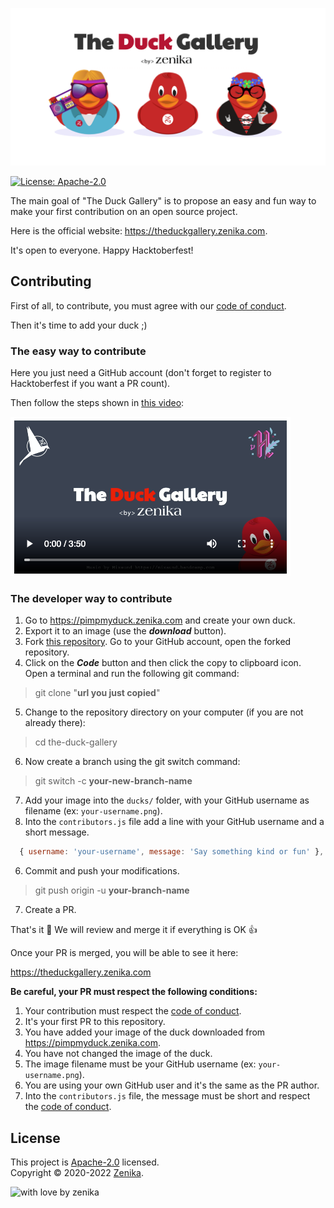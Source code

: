 ![The Duck Gallery](./assets/social-share.png)

[![License: Apache-2.0](https://img.shields.io/github/license/zenika-open-source/my-zenikanard)](./LICENSE.md)

The main goal of "The Duck Gallery" is to propose an easy and fun way to make your first contribution on an open source project.

Here is the official website: https://theduckgallery.zenika.com.

It's open to everyone. Happy Hacktoberfest!


## Contributing

First of all, to contribute, you must agree with our [code of conduct](./.github/CODE_OF_CONDUCT.md).

Then it's time to add your duck ;)

### The easy way to contribute

Here you just need a GitHub account (don't forget to register to Hacktoberfest if you want a PR count).

Then follow the steps shown in [this video](https://theduckgallery.zenika.com/howto):

[![Video](./assets/video-thumb.png)](https://theduckgallery.zenika.com/howto)

### The developer way to contribute

1. Go to https://pimpmyduck.zenika.com and create your own duck.
2. Export it to an image (use the ***download*** button).
3. Fork [this repository](https://github.com/zenika-open-source/the-duck-gallery). Go to your GitHub account, open the forked repository.
4. Click on the ***Code*** button and then click the copy to clipboard icon.
   Open a terminal and run the following git command:

> git clone "**url you just copied**"

5. Change to the repository directory on your computer (if you are not already there):

> cd the-duck-gallery

6. Now create a branch using the git switch command:

> git switch -c **your-new-branch-name**

7. Add your image into the `ducks/` folder, with your GitHub username as filename (ex: `your-username.png`).
8. Into the `contributors.js` file add a line with your GitHub username and a short message.

```js
  { username: 'your-username', message: 'Say something kind or fun' },
```

6. Commit and push your modifications.

> git push origin -u **your-branch-name**

7. Create a PR.

That's it :tada: We will review and merge it if everything is OK :+1:

Once your PR is merged, you will be able to see it here:

https://theduckgallery.zenika.com


**Be careful, your PR must respect the following conditions:**

1. Your contribution must respect the [code of conduct](./.github/CODE_OF_CONDUCT.md).
1. It's your first PR to this repository.
1. You have added your image of the duck downloaded from https://pimpmyduck.zenika.com.
1. You have not changed the image of the duck.
1. The image filename must be your GitHub username (ex: `your-username.png`).
1. You are using your own GitHub user and it's the same as the PR author.
1. Into the `contributors.js` file, the message must be short and respect the [code of conduct](./.github/CODE_OF_CONDUCT.md).


## License

This project is [Apache-2.0](./LICENSE.md) licensed.<br />
Copyright © 2020-2022 [Zenika](https://oss.zenika.com).


![with love by zenika](https://img.shields.io/badge/With%20%E2%9D%A4%EF%B8%8F%20by-Zenika-b51432.svg?link=https://oss.zenika.com)
